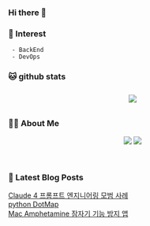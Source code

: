 
### Hi there 👋   

### 📖   Interest   
     - BackEnd
     - DevOps   

###  🐱 github stats  

<div id="main" align="center">
    <img src="https://github-readme-stats.vercel.app/api?username=qpyu66&count_private=true&show_icons=true&theme=radical"
        style="height: auto; margin-left: 20px; margin-right: 20px; padding: 10px;"/>
</div>

###  💁‍♀️ About Me  
<p align="center">
    <a href="https://bsssss.tistory.com/"><img src="https://img.shields.io/badge/Blog-FF5722?style=flat-square&logo=Blogger&logoColor=white"/></a>
    <a href="mailto:qpyu66@gmail.com"><img src="https://img.shields.io/badge/Gmail-d14836?style=flat-square&logo=Gmail&logoColor=white&link=qpyu66@gmail.com"/></a>
</p>

<br>

### 📕 Latest Blog Posts   
<a href="https://bsssss.tistory.com/1594"> Claude 4 프롬프트 엔지니어링 모범 사례 </a> <br>
<a href="https://bsssss.tistory.com/1591"> python DotMap </a> <br>
<a href="https://bsssss.tistory.com/1582"> Mac Amphetamine 잠자기 기능 방지 앱 </a> <br>

